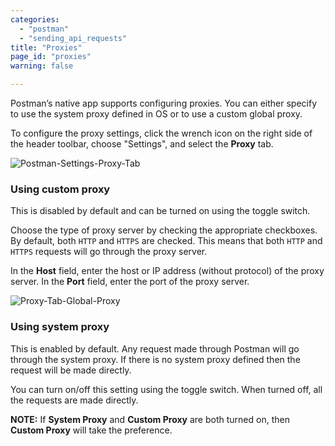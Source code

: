 ```yaml
---
categories:
  - "postman"
  - "sending_api_requests"
title: "Proxies"
page_id: "proxies"
warning: false

---
```


Postman’s native app supports configuring proxies. You can either specify to use the system proxy defined in OS or to use a custom global proxy.

To configure the proxy settings, click the wrench icon on the right side of the header toolbar, choose "Settings", and select the **Proxy** tab.

![Postman-Settings-Proxy-Tab](https://user-images.githubusercontent.com/5207331/27917839-cf644a1a-628a-11e7-903f-2158e0d5f6bc.png)

### Using custom proxy

This is disabled by default and can be turned on using the toggle switch.

Choose the type of proxy server by checking the appropriate checkboxes. By default, both `HTTP` and `HTTPS` are checked.
This means that both `HTTP` and `HTTPS` requests will go through the proxy server.

In the **Host** field, enter the host or IP address (without protocol) of the proxy server.
In the **Port** field, enter the port of the proxy server.

![Proxy-Tab-Global-Proxy](https://user-images.githubusercontent.com/5207331/27917703-6cbdd818-628a-11e7-82d3-ad6155ce121a.png)

### Using system proxy

This is enabled by default. Any request made through Postman will go through the system proxy. 
If there is no system proxy defined then the request will be made directly.

You can turn on/off this setting using the toggle switch. When turned off, all the requests are made directly.

**NOTE:** If **System Proxy** and **Custom Proxy** are both turned on, then **Custom Proxy** will take the preference.
